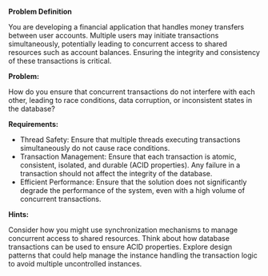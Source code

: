 **Problem Definition**

You are developing a financial application that handles money transfers between user accounts. Multiple users may
initiate transactions simultaneously, potentially leading to concurrent access to shared resources such as account
balances. Ensuring the integrity and consistency of these transactions is critical.

**Problem:**

How do you ensure that concurrent transactions do not interfere with each other, leading to race conditions, data corruption, or inconsistent states in the database?

**Requirements:**
- Thread Safety: Ensure that multiple threads executing transactions simultaneously do not cause race conditions.
- Transaction Management: Ensure that each transaction is atomic, consistent, isolated, and durable (ACID properties). Any failure in a transaction should not affect the integrity of the database.
- Efficient Performance: Ensure that the solution does not significantly degrade the performance of the system, even with a high volume of concurrent transactions.


**Hints:**

Consider how you might use synchronization mechanisms to manage concurrent access to shared resources.
Think about how database transactions can be used to ensure ACID properties.
Explore design patterns that could help manage the instance handling the transaction logic to avoid multiple uncontrolled instances.